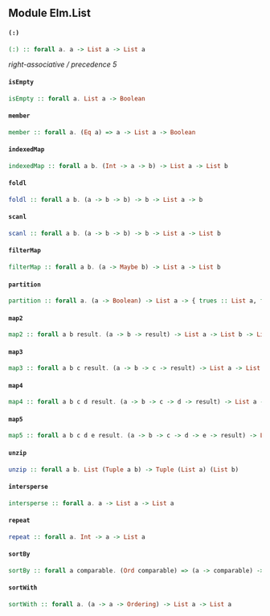## Module Elm.List

#### `(:)`

``` purescript
(:) :: forall a. a -> List a -> List a
```

_right-associative / precedence 5_

#### `isEmpty`

``` purescript
isEmpty :: forall a. List a -> Boolean
```

#### `member`

``` purescript
member :: forall a. (Eq a) => a -> List a -> Boolean
```

#### `indexedMap`

``` purescript
indexedMap :: forall a b. (Int -> a -> b) -> List a -> List b
```

#### `foldl`

``` purescript
foldl :: forall a b. (a -> b -> b) -> b -> List a -> b
```

#### `scanl`

``` purescript
scanl :: forall a b. (a -> b -> b) -> b -> List a -> List b
```

#### `filterMap`

``` purescript
filterMap :: forall a b. (a -> Maybe b) -> List a -> List b
```

#### `partition`

``` purescript
partition :: forall a. (a -> Boolean) -> List a -> { trues :: List a, falses :: List a }
```

#### `map2`

``` purescript
map2 :: forall a b result. (a -> b -> result) -> List a -> List b -> List result
```

#### `map3`

``` purescript
map3 :: forall a b c result. (a -> b -> c -> result) -> List a -> List b -> List c -> List result
```



#### `map4`

``` purescript
map4 :: forall a b c d result. (a -> b -> c -> d -> result) -> List a -> List b -> List c -> List d -> List result
```



#### `map5`

``` purescript
map5 :: forall a b c d e result. (a -> b -> c -> d -> e -> result) -> List a -> List b -> List c -> List d -> List e -> List result
```



#### `unzip`

``` purescript
unzip :: forall a b. List (Tuple a b) -> Tuple (List a) (List b)
```

#### `intersperse`

``` purescript
intersperse :: forall a. a -> List a -> List a
```

#### `repeat`

``` purescript
repeat :: forall a. Int -> a -> List a
```

#### `sortBy`

``` purescript
sortBy :: forall a comparable. (Ord comparable) => (a -> comparable) -> List a -> List a
```

#### `sortWith`

``` purescript
sortWith :: forall a. (a -> a -> Ordering) -> List a -> List a
```


